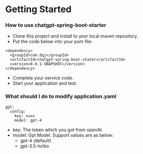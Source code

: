# Getting Started

### How to use chatgpt-spring-boot-starter

* Clone this project and install to your local maven repository.
* Put the code below into your pom file:

```
<dependency>
  <groupId>com.dqj</groupId>
  <artifactId>chatgpt-spring-boot-stater</artifactId>
  <version>0.0.1-SNAPSHOT</version>
</dependency>
```

* Complete your service code.
* Start your application and test.

### What should I do to modify application.yaml

```
gpt:
  config:
    key: xxxx
    model: gpt-4
```

* key: The token which you got from openAI.
* model: Gpt Model. Support values are as below:
    - gpt-4 (default)
    - gpt-3.5-turbo
